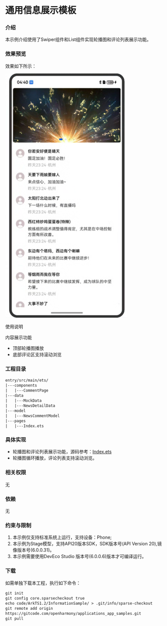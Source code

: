 # 通用信息展示模板

### 介绍

本示例介绍使用了Swiper组件和List组件实现轮播图和评论列表展示功能。

### 效果预览

效果如下所示：

![main.jpg](entry/src/main/resources/base/media/sample.png)

使用说明

内容展示功能
* 顶部轮播图播放
* 底部评论区支持滚动浏览

### 工程目录

```
entry/src/main/ets/
|---components
|   |---CommentPage
|---data
|   |---MockData
|   |---NewsDetailData
|---model
|   |---NewsCommentModel
|---pages
|   |---Index.ets
```

### 具体实现

* 轮播图和评论列表展示功能，源码参考：[Index.ets](entry/src/main/ets/pages/Index.ets)
* 轮播图循环播放，评论列表支持滚动浏览。

### 相关权限

无

### 依赖

无

### 约束与限制

1. 本示例仅支持标准系统上运行，支持设备：Phone;
2. 本示例为Stage模型，支持API20版本SDK，SDK版本号(API Version 20),镜像版本号(6.0.0.31)。
3. 本示例需要使用DevEco Studio 版本号(6.0.0.6)版本才可编译运行。

### 下载

如需单独下载本工程，执行如下命令：

```
git init
git config core.sparsecheckout true
echo code/ArkTS1.2/InformationSample/ > .git/info/sparse-checkout
git remote add origin https://gitcode.com/openharmony/applications_app_samples.git
git pull
```